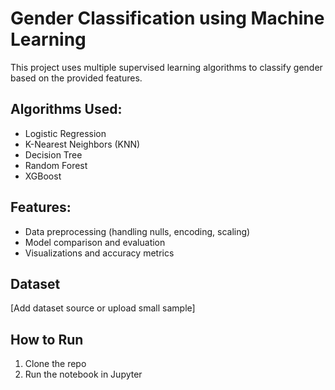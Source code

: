 # Gender Classification using Machine Learning

This project uses multiple supervised learning algorithms to classify gender based on the provided features.

## Algorithms Used:
- Logistic Regression
- K-Nearest Neighbors (KNN)
- Decision Tree
- Random Forest
- XGBoost

## Features:
- Data preprocessing (handling nulls, encoding, scaling)
- Model comparison and evaluation
- Visualizations and accuracy metrics

## Dataset
[Add dataset source or upload small sample]

## How to Run
1. Clone the repo
2. Run the notebook in Jupyter

